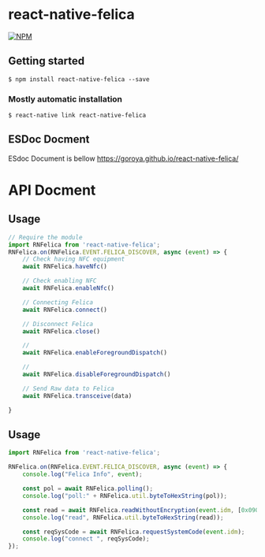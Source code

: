 # react-native-felica

[![NPM](https://nodei.co/npm/react-native-felica.png?downloads=true&downloadRank=true&stars=true)](https://nodei.co/npm/react-native-felica/)

## Getting started

`$ npm install react-native-felica --save`

### Mostly automatic installation

`$ react-native link react-native-felica`

## ESDoc Docment
ESdoc Document is bellow
https://goroya.github.io/react-native-felica/

# API Docment
## Usage
```js
// Require the module
import RNFelica from 'react-native-felica';
RNFelica.on(RNFelica.EVENT.FELICA_DISCOVER, async (event) => {
    // Check having NFC equipment
    await RNFelica.haveNfc()

    // Check enabling NFC
    await RNFelica.enableNfc()

    // Connecting Felica
    await RNFelica.connect()

    // Disconnect Felica
    await RNFelica.close()

    // 
    await RNFelica.enableForegroundDispatch()

    // 
    await RNFelica.disableForegroundDispatch()

    // Send Raw data to Felica
    await RNFelica.transceive(data)

}
```

## Usage
```javascript
import RNFelica from 'react-native-felica';

RNFelica.on(RNFelica.EVENT.FELICA_DISCOVER, async (event) => {
    console.log("Felica Info", event);

    const pol = await RNFelica.polling();
    console.log("poll:" + RNFelica.util.byteToHexString(pol));

    const read = await RNFelica.readWithoutEncryption(event.idm, [0x090F], [0x000000]);
    console.log("read", RNFelica.util.byteToHexString(read));

    const reqSysCode = await RNFelica.requestSystemCode(event.idm);
    console.log("connect ", reqSysCode);
});
```
